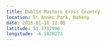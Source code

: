 ```yaml
---
title: Dublin Masters Cross Country
location: St Annes Park, Raheny
date: 2016-01-10 13:00
latitude: 53.3712996
longitude: -6.1820273
---
```

